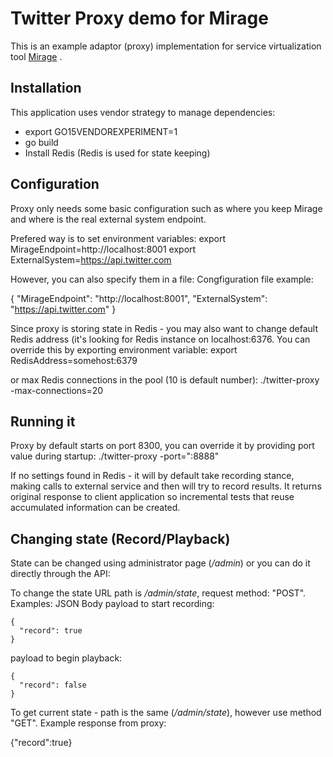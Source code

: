 # Twitter Proxy demo for Mirage

This is an example adaptor (proxy) implementation for service virtualization tool [Mirage](https://github.com/SpectoLabs/mirage) .

## Installation

This application uses vendor strategy to manage dependencies:
* export GO15VENDOREXPERIMENT=1
* go build
* Install Redis (Redis is used for state keeping)

## Configuration

Proxy only needs some basic configuration such as where you keep Mirage and where is the real external system endpoint.

Prefered way is to set environment variables:
export MirageEndpoint=http://localhost:8001
export ExternalSystem=https://api.twitter.com

However, you can also specify them in a file:
Congfiguration file example:

{
  "MirageEndpoint": "http://localhost:8001",
  "ExternalSystem": "https://api.twitter.com"
}

Since proxy is storing state in Redis - you may also want to change default Redis address (it's looking for Redis instance
on localhost:6376. You can override this by exporting environment variable:
export RedisAddress=somehost:6379

or max Redis connections in the pool (10 is default number):
./twitter-proxy -max-connections=20

## Running it

Proxy by default starts on port 8300, you can override it by providing port value during startup:
./twitter-proxy -port=":8888"

If no settings found in Redis - it will by default take recording stance, making calls to external service and then will
try to record results. It returns original response to client application so incremental tests that reuse accumulated 
information can be created.


## Changing state (Record/Playback)

State can be changed using administrator page (_/admin_) or you can do it directly through the API:

To change the state URL path is _/admin/state_, request method: "POST".
Examples:
JSON Body payload to start recording:
```
{
  "record": true
}

```

payload to begin playback:
```
{
  "record": false
}

```

To get current state - path is the same (_/admin/state_), however use method "GET". 
Example response from proxy:

{"record":true}


